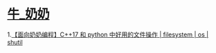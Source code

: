 # [牛_奶奶](https://space.bilibili.com/492738377)

1.[【面向奶奶编程】C++17 和 python 中好用的文件操作 | filesystem | os | shutil](https://www.bilibili.com/video/BV1hu41117Jf/)
